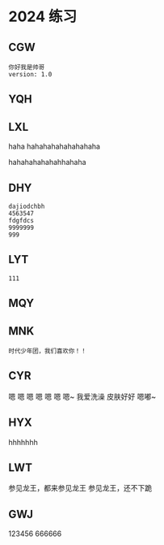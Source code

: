 # 2024 练习

## CGW
    你好我是帅哥
    version: 1.0
## YQH

## LXL

haha hahahahahahahahaha

hahahahahahahhahaha

## DHY
    dajiodchbh
    4563547
    fdgfdcs
    9999999
    999
## LYT

    111

## MQY

## MNK
    时代少年团，我们喜欢你！！
## CYR
嗯 嗯 嗯 嗯 嗯 嗯 嗯~
我爱洗澡 皮肤好好
嗯嘟~
## HYX
   hhhhhhh

## LWT
参见龙王，都来参见龙王
参见龙王，还不下跪

## GWJ

123456
666666
